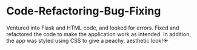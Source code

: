 # Code-Refactoring-Bug-Fixing
Ventured into Flask and HTML code, and looked for errors. Fixed and refactored the code to make the application work as intended.
In addition, the app was styled using CSS to give a peachy, aesthetic look!☀
